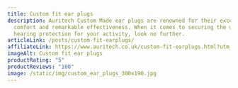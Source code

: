 ```yaml
---
title: Custom fit ear plugs
description: Auritech Custom Made ear plugs are renowned for their exceptional
  comfort and remarkable effectiveness. When it comes to securing the ultimate
  hearing protection for your activity, look no further.
articleLink: /posts/custom-fit-earplugs/
affiliateLink: https://www.auritech.co.uk/custom-fit-earplugs.html?utm_source=arragon_affiliates&utm_content=homae_page
imageAlt: Custom fit ear plugs
productRating: "5"
productReviews: "100"
image: /static/img/custom_ear_plugs_300x190.jpg
---
```

